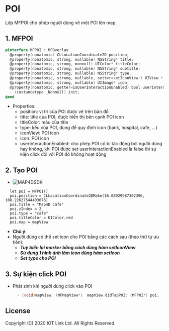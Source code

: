 # POI
Lớp MFPOI cho phép người dùng vẽ một POI lên map.


## 1. MFPOI

```objective-c
@interface MFPOI : MFOverlay
  @property(nonatomic) CLLocationCoordinate2D position;
  @property(nonatomic, strong, nullable) NSString* title;
  @property(nonatomic, strong, nonnull) UIColor* titleColor;
  @property(nonatomic, strong, nullable) NSString* subtitle;
  @property(nonatomic, strong, nullable) NSString* type;
  @property(nonatomic, strong, nullable, setter=setIconView:) UIView * iconView;
  @property(nonatomic, strong, nullable) UIImage* icon;
  @property(nonatomic, getter=isUserInteractionEnabled) bool userInteractionEnabled;
  - (instancetype _Nonnull) init;
@end
```

- Properties:
  + position: vị trí của POI được vẽ trên bản đồ
  + title: title của POI, được hiển thị bên cạnh POI icon
  + titleColor: màu của title
  + type: kểu của POI, dùng để quy định icon (bank, hospital, cafe, ...) 
  + iconView: POI icon
  + icon: POI icon
  + userInteractionEnabled: cho phép POI có bị tác động bởi người dùng hay không, khi POI được set userInteractionEnabled là false thì sự kiện click đối với POI đó không hoạt động

## 2. Tạo POI

  -  ![MAP4DSDK](https://raw.githubusercontent.com/iotlinkadmin/map4d-ios-sdk/master/docs/resource/3-marker.png) 
  
```switf
  let poi = MFPOI()
  poi.position = CLLocationCoordinate2DMake(16.08929987302396, 108.22627544403076)
  poi.title = "Map4D Cafe"
  poi.zIndex = 2
  poi.type = "cafe"
  poi.titleColor = UIColor.red
  poi.map = mapView
```
 - **Chú ý**:
 - Người dùng có thể set icon cho POI bằng các cách sau (theo thứ tự ưu tiên):
   - ***Tuỳ biến lại marker bằng cách dùng hàm setIconView***
   - ***Sử dụng 1 hình ảnh làm icon dùng hàm setIcon***
   - ***Set type cho POI***

## 3. Sự kiện click POI

  - Phát sinh khi người dùng click vào POI
    ```objective-c
      - (void)mapView: (MFMapView*)  mapView didTapPOI: (MFPOI*) poi;
    ```


License
-------

Copyright (C) 2020 IOT Link Ltd. All Rights Reserved.